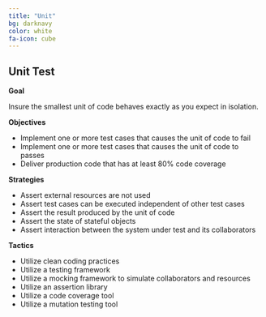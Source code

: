 ```yaml
---
title: "Unit"
bg: darknavy
color: white
fa-icon: cube
---
```


## Unit Test

**Goal**

Insure the smallest unit of code behaves exactly as you expect in isolation.

**Objectives**

* Implement one or more test cases that causes the unit of code to fail
* Implement one or more test cases that causes the unit of code to passes
* Deliver production code that has at least 80% code coverage

**Strategies**

* Assert external resources are not used
* Assert test cases can be executed independent of other test cases
* Assert the result produced by the unit of code
* Assert the state of stateful objects
* Assert interaction between the system under test and its collaborators

**Tactics**

* Utilize clean coding practices
* Utilize a testing framework
* Utilize a mocking framework to simulate collaborators and resources
* Utilize an assertion library
* Utilize a code coverage tool
* Utilize a mutation testing tool
